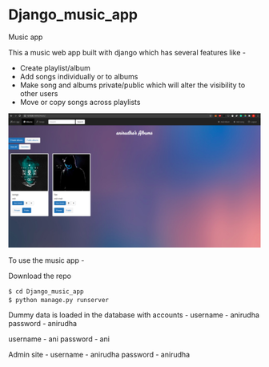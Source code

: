 # Django_music_app
Music app

This a music web app built with django which has several features like - 

* Create playlist/album
* Add songs individually or to albums
* Make song and albums private/public which will alter the visibility to other users
* Move or copy songs across playlists

![alt text](https://github.com/anirudha-bs/Django_music_app/blob/master/index.png?raw=true)

To use the music app -

Download the repo

```sh
$ cd Django_music_app
$ python manage.py runserver
```
Dummy data is loaded in the database with accounts -
username - anirudha
password - anirudha


username - ani
password - ani

Admin site -
username - anirudha
password - anirudha
